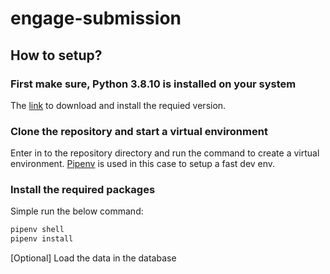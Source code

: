 # engage-submission

## How to setup?

### First make sure, Python 3.8.10 is installed on your system

The [link](https://www.python.org/downloads/release/python-3810/) to download and install the requied version.

### Clone the repository and start a virtual environment
Enter in to the repository directory and run the command to create a virtual environment. [Pipenv](https://pipenv.pypa.io/en/latest/) is used in this case to setup a fast dev env.

### Install the required packages
Simple run the below command:
```c
pipenv shell
pipenv install
```

[Optional] Load the data in the database

